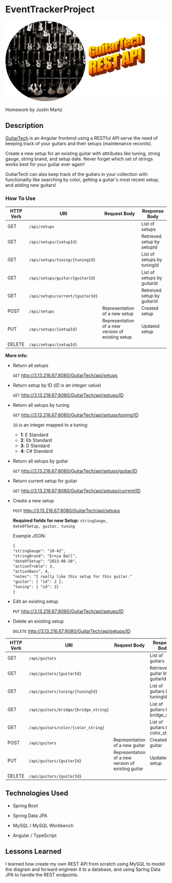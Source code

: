 # EventTrackerProject
![](readme.png)

Homework by Justin Martz

## Description

[GuitarTech](http://3.13.216.67:8080/GuitarTech) is an Angular frontend using a RESTful API serve the need of keeping track of your guitars and their setups (maintenance records). 

Create a new setup for an existing guitar with attributes like tuning, string gauge, string brand, and setup date. Never forget which set of strings works best for your guitar ever again! 

GuitarTech can also keep track of the guitars in your collection with functionality like searching by color, getting a guitar's most recent setup, and adding new guitars!

### How To Use

| HTTP Verb | URI                      | Request Body | Response Body |
|-----------|--------------------------|--------------|---------------|
| GET       | `/api/setups`            |              | List of setups |
| GET       | `/api/setups/{setupId}`  |              | Retrieved setup by setupId |
| GET       | `/api/setups/tuning/{tuningId}`  |              | List of setups by tuningId |
| GET       | `/api/setups/guitar/{guitarId}`  |              | List of setups by guitarId |
| GET       | `/api/setups/current/{guitarId}`  |              | Retreived setup by guitarId |
| POST      | `/api/setups`            | Representation of a new setup| Created setup |
| PUT       | `/api/setups/{setupId}`  | Representation of a new version of existing setup | Updated setup|
| DELETE    | `/api/setups/{setupId}`  |              |                |


<strong>More info:</strong>

- Return all setups

    <code>GET</code> http://3.13.216.67:8080/GuitarTech/api/setups

- Return setup by ID (<em>ID is an integer value</em>)

    <code>GET</code> http://3.13.216.67:8080/GuitarTech/api/setups/ID

- Return all setups by tuning

    <code>GET</code> http://3.13.216.67:8080/GuitarTech/api/setups/tuning/ID

    <code>ID</code> is an integer mapped to a tuning:
    
    - <strong>1</strong>: E Standard
    - <strong>2</strong>: Eb Standard
    - <strong>3</strong>: D Standard
    - <strong>4</strong>: C# Standard

- Return all setups by guitar

    <code>GET</code> http://3.13.216.67:8080/GuitarTech/api/setups/guitar/ID

- Return current setup for guitar

    <code>GET</code> http://3.13.216.67:8080/GuitarTech/api/setups/current/ID

- Create a new setup

    <code>POST</code> http://3.13.216.67:8080/GuitarTech/api/setups

    <strong>Required fields for new Setup:</strong> <code>stringGauge, dateOfSetup, guitar, tuning</code>
    
    Example JSON:
    ```
    {
    "stringGauge": "10-42",
    "stringBrand": "Ernie Ball",
    "dateOfSetup": "2023-08-10",
    "actionTreble": 3,
    "actionBass", 4,
    "notes": "I really like this setup for this guitar."
    "guitar": { "id": 2 },
    "tuning": { "id": 2}
    }
    ```
- Edit an existing setup

    <code>PUT</code> http://3.13.216.67:8080/GuitarTech/api/setups/ID

- Delete an existing setup

    <code>DELETE</code> http://3.13.216.67:8080/GuitarTech/api/setups/ID

| HTTP Verb | URI                      | Request Body | Response Body |
|-----------|--------------------------|--------------|---------------|
| GET       | `/api/guitars`            |              | List of guitars |
| GET       | `/api/guitars/{guitarId}`  |              | Retrieved guitar by guitarId |
| GET       | `/api/guitars/tuning/{tuningId}`  |              | List of guitars by tuningId |
| GET       | `/api/guitars/bridge/{bridge_string}`  |              | List of guitars by bridge_string |
| GET       | `/api/guitars/color/{color_string}`  |              | List of guitars by color_string |
| POST      | `/api/guitars`            | Representation of a new guitar| Created guitar |
| PUT       | `/api/guitars/{guitarId}`  | Representation of a new version of existing guitar | Updated setup|
| DELETE    | `/api/guitars/{guitarId}`  |              |                |


## Technologies Used

- Spring Boot

- Spring Data JPA

- MySQL / MySQL Workbench

- Angular / TypeScript


## Lessons Learned

I learned how create my own REST API from scratch using MySQL to model the diagram and forward engineer it to a database, and using Spring Data JPA to handle the REST endpoints.